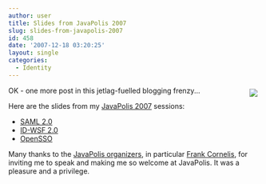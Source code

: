 ```yaml
---
author: user
title: Slides from JavaPolis 2007
slug: slides-from-javapolis-2007
id: 458
date: '2007-12-18 03:20:25'
layout: single
categories:
  - Identity
---
```


<span style="margin: 5px; float: right;">[![](http://www.javapolis.com/confluence/download/attachments/32427/thumbnail.gif?version=1)](http://www.javapolis.com/)</span>

OK - one more post in this jetlag-fuelled blogging frenzy...

Here are the slides from my [JavaPolis 2007](http://www.javapolis.com/confluence/display/JP07/Home) sessions:

*   [SAML 2.0](http://blog.superpat.com/C_12_04_04-patterson.pdf)
*   [ID-WSF 2.0](http://blog.superpat.com/C_12_04_05-patterson.pdf)
*   [OpenSSO](http://blog.superpat.com/C_13_09_03-patterson.pdf)

Many thanks to the [JavaPolis organizers](http://www.javapolis.com/confluence/display/JP07/Steering), in particular [Frank Cornelis](http://cup-of-java.blogspot.com/), for inviting me to speak and making me so welcome at JavaPolis. It was a pleasure and a privilege.